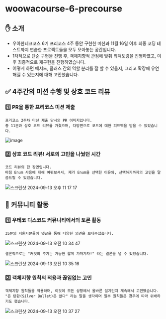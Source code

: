 # woowacourse-6-precourse

## ✋ 소개

- 우아한테크코스 6기 프리코스 4주 동안 구현한 미션과 11월 16일 이후 최종 코딩 테스트까지 연습한 프로젝트들을 모두 모아놓는 공간입니다.
- 1차적으로 단순 구현을 진행 후, 객체지향적 관점에 맞춰 리팩토링을 진행하였고, 이후 최종적으로 재구현을 진행하였습니다.
- 어떻게 하면 메서드, 클래스 간의 역할 분리를 잘 할 수 있을지, 그리고 확장에 유연해질 수 있는지에 대해 고민했습니다.

## ✅ 4주간의 미션 수행 및 상호 코드 리뷰

### 1️⃣ PR을 통한 프리코스 미션 제출
```
프리코스 2주차 미션 제출 당시의 PR 이미지입니다.
총 11분과 상호 코드 리뷰를 가졌으며, 다방면으로 코드에 대한 피드백을 받을 수 있었습니다.
```
![image](https://github.com/user-attachments/assets/d6343f94-c0f0-4685-b080-f435b108bb2a)

### 2️⃣ 상호 코드 리뷰! 서로의 고민을 나눴던 시간
```
코드 리뷰의 한 장면입니다.
마침 Enum 사용에 대해 여쭤보셔서, 제가 Enum을 선택한 이유와, 선택하기까지의 고민을 말씀드릴 수 있었습니다.
```
![스크린샷 2024-09-13 오후 11 17 17](https://github.com/user-attachments/assets/3b7a70fd-aaa2-45bb-8f62-ec026bd178fa)




## 🚀 커뮤니티 활동

### 1️⃣ 우테코 디스코드 커뮤니티에서의 토론 활동
```
35분의 지원자분들이 댓글을 통해 다양한 의견을 보내주셨습니다.
```
![스크린샷 2024-09-13 오전 10 34 47](https://github.com/user-attachments/assets/cd5ddd3c-498d-42d9-82df-97bff447266c)

```
결론적으로는 "커밋의 주기는 가능한 짧게 가져가자!" 라는 결론을 낼 수 있었습니다.
```
![스크린샷 2024-09-13 오전 10 35 16](https://github.com/user-attachments/assets/5757c08a-4b0b-443a-8537-2f23c04bf56b)

### 2️⃣ 객체지향 원칙의 적용과 끊임없는 고민

```
객체지향 원칙들을 적용하며, 이것이 모든 상황에서 올바른 설계인지 계속해서 고민했습니다.
"은 탄환(Silver Bullet)은 없다" 라는 말을 생각하며 일부 원칙들은 경우에 따라 위배하기도 했습니다.
```
![스크린샷 2024-09-13 오전 10 37 27](https://github.com/user-attachments/assets/6cf25ff1-ba82-4836-8035-668107d77dfc)

